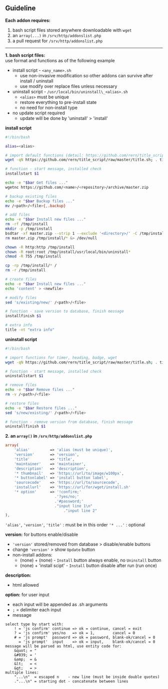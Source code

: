 Guideline
---

**Each addon requires:**  

1. bash script files stored anywhere downloadable with `wget`  
2. an `array(...)` in `/srv/http/addonslist.php`  
3. a pull request for `/srv/http/addonslist.php`  
---
  
**1. bash script files:**  
use format and functions as of the following example  

- install script   - `<any_name>.sh`
  - use non-invasive modification so other addons can survive after install / uninstall
  - use modify over replace files unless necessary
- uninstall script - `/usr/local/bin/uninstall\_<alias>.sh`
  - `<alias>` must be unique
  - restore everything to pre-install state
  - no need for non-install type
- no update script required
  - update will be done by 'uninstall' > 'install'
  
**install script**
```sh
#!/bin/bash

alias=<alias>

# import default functions (detail: https://github.com/rern/title_script)
wget -qN https://github.com/rern/title_script/raw/master/title.sh; . title.sh; rm title.sh

# function - start message, installed check
installstart $1

echo -e "$bar Get files ..."
wgetnc https://github.com/<name>/<repository>/archive/master.zip

# backup existing files
echo -e "$bar Backup files ..."
mv /<path>/<file>{,.backup}

# add files
echo -e "$bar Install new files ..."
rm -rf /tmp/install
mkdir -p /tmp/install
bsdtar -xf master.zip --strip 1 --exclude '<directory>/' -C /tmp/install
rm master.zip /tmp/install/* &> /dev/null

chown -R http:http /tmp/install
chown -R root:root /tmp/install/usr/local/bin/uninstall*
chmod -R 755 /tmp/install

cp -rp /tmp/install/* /
rm -r /tmp/install

# create files
echo -e "$bar Install new files ..."
echo 'content' > <newfile>

# modify files
sed 's/existing/new/' /<path>/<file>

# function - save version to database, finish message
installfinish $1

# extra info
title -nt "extra info"
```

**uninstall script**
```sh
#!/bin/bash

# import functions for timer, heading, badge, wget
wget -qN https://github.com/rern/title_script/raw/master/title.sh; . title.sh; rm title.sh

# function - start message, installed check
uninstallstart $1

# remove files 
echo -e "$bar Remove files ..."
rm -v /<path>/<file>

# restore files
echo -e "$bar Restore files ..."
sed 's/new/existing/' /<path>/<file>

# function - remove version from database, finish message
uninstallfinish $1
```
    
**2. an `array()` in `/srv/http/addonslist.php`**  
```php
array(
	'alias'         => 'alias (must be unique)',
	'version'       => 'version',
	'title'         => 'title',
	'maintainer'    => 'maintainer',
	'description'   => 'description',
	'* thumbnail'   => 'https://url/to/image/w100px',
	'* buttonlabel' => 'install button label',
	'sourcecode'    => 'https://url/to/sourcecode',
	'installurl'    => 'https://url/for/wget/install.sh'
	'* option'      => '!confirm;'
	                  .'?yes/no;'
	                  .'#password;'
	                  ."input line 1\n"
	                      ."input line 2"
),
```
`'alias'`, `'version'`, `'title'` : must be in this order
`'* ...'` : optional  

**version:** for buttons enable/disable  
- `'version'` stored/removed from database > disable/enable buttons
- change `'version'` > show `Update` button
- non-install addons:
	- (none) + (none)          - `Install` button always enable, no `Uninstall` button
	- (none) + 'install scipt' - `Install` button disable after run (run once)
    
**description:**  
- html allowed  

**option:** for user input  
- each input will be appended as <install>.sh arguments
- `;` = delimiter each input
- message
```
select type by start with:
    ! = 'js confirm' continue => ok = continue, cancel = exit
    ? = 'js confirm' yes/no   => ok = 1,        cancel = 0
    # = 'js prompt'  password => ok = password, blank-ok/cancel = 0
      = 'js prompt'  input    => ok = input,    blank-ok/cancel = 0
message will be parsed as html, use entity code for:
    &quot; = "
    &#039; = '
    &amp;  = &
    &lt;   = <
    &gt;   = >  
multiple lines:
    "...\n"  = escaped n    - new line (must be inside double quotes)
    ."...\n" = starting dot - concatenate between lines
```
